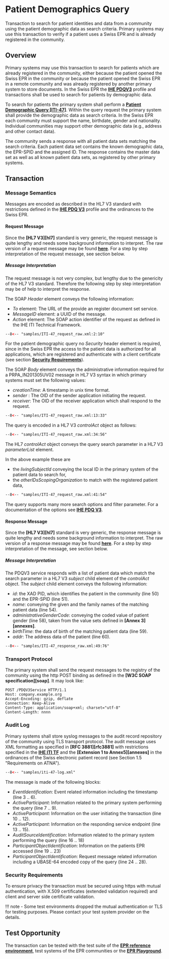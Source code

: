 # Patient Demographics Query

Transaction to search for patient identities and data from a community using the patient demographic data as search criteria. Primary systems may use this transaction to verify if a patient uses a Swiss EPR and is already registered in the community.  

## Overview

Primary systems may use this transaction to search for patients which are already registered in the community, either
because the patient opened the Swiss EPR in the community or because the patient opened the Swiss EPR in a remote
community and was already registered by another primary system to store documents. In the Swiss EPR the
**[IHE PDQV3](https://profiles.ihe.net/ITI/TF/Volume1/ch-24.html)** profile and transactions shall be used to search for
patients by demographic data.

To search for patients the primary system shall perform a
**[Patient Demographic Query \[ITI-47\]](https://profiles.ihe.net/ITI/TF/Volume2/ITI-47.html)**. Within the query request
the primary system shall provide the demographic data as search criteria. In the Swiss EPR each community must support the
name, birthdate, gender and nationality. Individual communities may support other demographic data (e.g., address and other
contact data).  

The community sends a response with all patient data sets matching the search criteria. Each patient data set contains the
known demographic data, the EPR-SPID and the assigned ID. The response contains the master data set as well as all known
patient data sets, as registered by other primary systems.    

## Transaction

### Message Semantics

Messages are encoded as described in the HL7 V3 standard with restrictions defined in the
**[IHE PDQ V3](https://profiles.ihe.net/ITI/TF/Volume2/ITI-47.html)** profile and the ordinances to the Swiss EPR.

#### Request Message

Since the **[HL7 V3][hl7]** standard is very generic, the request message is quite lengthy and needs some
background information to interpret. The raw version of a request message may be found
**[here](https://github.com/ehealthsuisse/EPD-by-example/tree/main/samples/ITI-47_request_raw.xml)**. For a step by step interpretation
of the request message, see section below.

##### Message Interpretation

The request message is not very complex, but lengthy due to the genericity of the HL7 V3 standard.
Therefore the following step by step interpretation may be of help to interpret the response.

The SOAP *Header* element conveys the following information:

- *To* element: The URL of the provide an register document set service.
- *MessageID* element: a UUID of the message.
- *Action* element: The SOAP action identifier of the request as defined in the IHE ITI Technical Framework.

```xml title="SOAP header" linenums="2" hl_lines="3-5"
--8<-- "samples/ITI-47_request_raw.xml:2:10"
```

For the patient demographic query no *Security* header element is required, since in the Swiss EPR the access to the patient
data is authorized for all applications, which are registered and authenticate with a client certificate
(see section **[Security Requirements](PDQ.md#security-requirements)**).

The SOAP *Body* element conveys the administrative information required for a PRPA_IN201305UV02 message in HL7 V3 syntax in
which primary systems must set the following values:

- *creationTime*: A timestamp in unix time format.
- *sender* : The OID of the sender application initiating the request.
- *receiver*: The OID of the receiver application which shall respond to the request.

```xml title="PRPA_IN201305UV02 message" linenums="13"
--8<-- "samples/ITI-47_request_raw.xml:13:33"
```

The query is encoded in a HL7 V3 *controlAct* object as follows:

```xml title="PRPA_IN201305UV02 message" linenums="34"
--8<-- "samples/ITI-47_request_raw.xml:34:56"
```

The HL7 *controlAct* object conveys the query search parameter in a HL7 V3 *parameterList* element.

In the above example these are 

- the *livingSubjectId* conveying the local ID in the primary system of the patient data to search for,
- the *otherIDsScopingOrganization* to match with the registered patient data,  

```xml title="parameterList element" linenums="41"
--8<-- "samples/ITI-47_request_raw.xml:41:54"
```

The query supports many more search options and filter parameter. For a documentation of the options
see **[IHE PDQ V3](https://profiles.ihe.net/ITI/TF/Volume2/ITI-47.html#3.47)**.

#### Response Message

Since the **[HL7 V3][hl7]** standard is very generic, the response message is quite lengthy and needs some
background information to interpret. The raw version of a response message may be found
**[here](https://github.com/ehealthsuisse/EPD-by-example/tree/main/samples/ITI-47_response_raw.xml)**. For a step by step interpretation of the message, see section below.

##### Message Interpretation

The PDQV3 service responds with a list of patient data which match the search parameter in a HL7 V3 *subject* child element
of the *controlAct* object. The *subject* child element conveys the following information:

- *id*: the XAD PID, which identifies the patient in the community (line 50)  and the EPR-SPID (line 51).
- *name*: conveying the given and the family names of the matching patient data (line 54).
- *administrativeGenderCode*: conveying the coded value of patient gender (line 58), taken from the value sets defined in
**[Annex 3][annexes]**.  
- *birthTime*: the data of birth of the matching patient data (line 59).
- *addr*: The address data of the patient (line 60).     

```xml title="patient element" linenums="49"
--8<-- "samples/ITI-47_response_raw.xml:49:76"
```

### Transport Protocol

The primary system shall send the request messages to the registry of the community using the http POST binding as defined in the **[W3C SOAP specification][soap]**. It may look like:  

```http linenums="1"
POST /PDQV3Service HTTP/1.1
Host: company.example.org
Accept-Encoding: gzip, deflate
Connection: Keep-Alive
Content-Type: application/soap+xml; charset="utf-8"
Content-Length: nnnn  
```

### Audit Log

Primary systems shall store syslog messages to the audit record repository of the community using TLS transport protocol.
The audit message uses XML formatting as specified in **[RFC 3881][rfc3881]** with restrictions
specified in the **[IHE ITI TF](ref-env/gss/audit-messages/view.seam?id=703)** and the
**[Extension 1 to Annex5][annexes]** in the ordinances of the Swiss electronic patient record (see Section
1.5 "Requirements on ATNA").

```xml title="iti-47-log.xml" linenums="1"
--8<-- "samples/iti-47-log.xml"
```

The message is made of the following blocks:

- *EventIdentification*: Event related information including the timestamp (line 3 .. 6).
- *ActiveParticipant*: Information related to the primary system performing the query (line 7 .. 9).
- *ActiveParticipant*: Information on the user initiating the transaction (line 10 .. 12).
- *ActiveParticipant*: Information on the responding service endpoint (line 13 .. 15).
- *AuditSourceIdentification*: Information related to the primary system performing the query (line 16 .. 18)
- *ParticipantObjectIdentification*: Information on the patients EPR accessed (line 19 .. 23)
- *ParticipantObjectIdentification*: Request message related information including a UBASE-64 encoded copy of the query (line 24 .. 28).

### Security Requirements  

To ensure privacy the transaction must be secured using https with mutual authentication, with X.509 certificates
(extended validation required) and client and server side certificate validation.

!!! note
    - Some test environments dropped the mutual authentication or TLS for testing purposes. Please contact your test system provider on the details.

## Test Opportunity

The transaction can be tested with the test suite of the **[EPR reference environment](gazelle.md)**, test systems of the EPR communities or the **[EPR Playground](playground.md)**.
